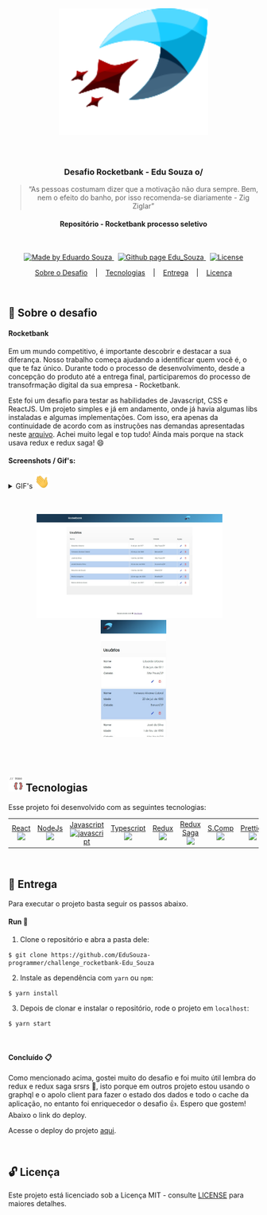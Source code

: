 
<br/>

<h5 align="center">
  <img align="center" alt="Imagem Rocketbank" src="./public/img/rocketbank.svg" width="300px" />
</h5>

<br/>

<h3 align="center">
  Desafio Rocketbank - Edu Souza o/
</h3>

<blockquote align="center">“As pessoas costumam dizer que a motivação não dura sempre. Bem, nem o efeito do banho, por isso recomenda-se diariamente - Zig Ziglar”</blockquote>

<h4 align="center">
  Repositório - Rocketbank processo seletivo
</h4>

<br/>

<p align="center">
  <a href="https://github.com/EduSouza-programmer"    target="_blank">
    <img alt="Made by Eduardo Souza" src="https://img.shields.io/badge/made%20by-Edu%20Souza-%23F8952D">
  </a>&nbsp;
  <a href="https://edusouza-programmer.github.io/" target="_blank">
    <img alt="Github page Edu_Souza " src="https://img.shields.io/badge/Github%20page-Edu_Souza-orange">
  </a>&nbsp;
  <a href="https://opensource.org/licenses/MIT" >
    <img alt="License" src="https://img.shields.io/badge/license-MIT-%23F8952D">
  </a>
</p>

<p align="center">
  <a href="#rocket-Sobre-o-desafio">Sobre o Desafio</a>&nbsp; &nbsp; |&nbsp; &nbsp; 
  <a href="#-Tecnologias">Tecnologias</a>&nbsp; &nbsp; |&nbsp; &nbsp; 
  <a href="#postbox-Entrega">Entrega</a>&nbsp; &nbsp; |&nbsp; &nbsp; 
  <a href="#unlock-Licença">Licença</a>
</p>

<br/>

## :rocket: Sobre o desafio

#### Rocketbank

Em um mundo competitivo, é importante descobrir e destacar a sua diferança. Nosso trabalho começa ajudando a identificar quem você é, o que te faz único. 
Durante todo o processo de desenvolvimento, desde a concepção do produto até a entrega final, participaremos do processo de transofrmação digital da sua empresa - Rocketbank.

Este foi um desafio para testar as habilidades de Javascript, CSS e ReactJS. Um projeto simples e já em andamento, onde já havia algumas libs instaladas e algumas implementações. 
Com isso, era apenas da continuidade de acordo com as instruções nas demandas apresentadas neste [arquivo](./instructions/Readme.md). 
Achei muito legal e top tudo! Ainda mais porque na stack usava redux e redux saga! :smile: 



#### Screenshots / Gif's:

<details>
<summary>GIF's <img src="./public/img/wave_hand.gif" width="30px"></summary>
<br/>
<p align=center>Suporte para 320px ~ 1920px</p>
<p align=center >
  <img height="500px"  src="./public/img/home_desktop.gif"> &nbsp; &nbsp;
</p>

<br/>

<p align=center>Iteratividades</p>
  <p align=center >
    <img height="235px"  src="./public/img/mobile1.gif"> &nbsp;  
    <img height="210px"  src="./public/img/home_desktop2.gif"> &nbsp;
    <img height="235px"  src="./public/img/mobile2.gif"> &nbsp; &nbsp;
    <img height="230px"  src="./public/img/home_desktop3.gif"> 
    <img height="230px"  src="./public/img/home_desktop4.gif"> 
  </p>
</details>

<br/>
<br/>

<p align=center >
  <img height="210px"  src="./public/img/home_desktop.png"> &nbsp; &nbsp;
  <img height="235px" src="./public/img/mobile.png">
</p>

<br/>
<br/>

## <img height="30" src="https://raw.githubusercontent.com/EduSouza-programmer/EduSouza-programmer/main/assets/stubparrot.gif"> Tecnologias

Esse projeto foi desenvolvido com as seguintes tecnologias:

<table >
  <tr>
    <td align=center><a href="https://pt-br.reactjs.org/"><div>React</div><img src="https://img.icons8.com/officel/80/000000/react.png" height="40px" /></a></td>
    <td align=center><a href="https://nodejs.org/en/"><div>NodeJs</div><img src="https://img.icons8.com/color/96/000000/nodejs.png" height="40px" /></a> </td>
    <td align=center><a href="https://developer.mozilla.org/pt-BR/docs/Web/JavaScript"><div>Javascript</div><img alt="javascript" src="https://img.icons8.com/color/96/000000/javascript--v1.png" height="40px"/></a> </td>
    <td align=center><a href="https://www.typescriptlang.org/"><div>Typescript</div><img src="https://img.icons8.com/color/96/000000/typescript.png" height="40px" /></a></td>
    <td align=center><a href="https://redux.js.org/"><div>Redux</div><img src="https://img.icons8.com/color/48/000000/redux.png" height="40px"/></a></td>
    <td align=center><a href="https://redux-saga.js.org/"><div>Redux Saga</div><img src="https://redux-saga.js.org/img/Redux-Saga-Logo.png" height="40px"/></a></td>
    <td align=center><a href="https://styled-components.com/"><div>S.Comp</div><img src="https://styled-components.com/logo.png" height="40px" /></a></td>
    <td align=center><a href="https://prettier.io/"><div>Prettier</div><img src="https://camo.githubusercontent.com/dff60c3322fc0645c42441b218ce565be5d14b528ac4d79247baa547b4977d1f/68747470733a2f2f70726574746965722e696f2f69636f6e2e706e67" height="40px" /></a></td>
  </tr>
</table>

<br/>

## :postbox: Entrega

Para executar o projeto basta seguir os passos abaixo.
#### Run :eyes:


1. Clone o repositório e abra a pasta dele:

```shell
$ git clone https://github.com/EduSouza-programmer/challenge_rocketbank-Edu_Souza 
```

2. Instale as dependência com `yarn` ou `npm`:

```shell
$ yarn install
```

3. Depois de clonar e instalar o repositório, rode o projeto em `localhost`:

```shell
$ yarn start
```

<br/>


#### Concluído :clipboard: 

Como mencionado acima, gostei muito do desafio e foi muito útil lembra do redux e redux saga srsrs :muscle:, isto porque em outros projeto estou usando o graphql e o apolo client para fazer o estado dos dados e 
todo o cache da aplicação, no entanto foi enriquecedor o desafio :+1:. Espero que gostem! Abaixo o link do deploy.

Acesse o deploy do projeto [aqui](https://edusouza-forks.github.io/simple-frontend-test).


<br/>

## :unlock: Licença

Este projeto está licenciado sob a Licença MIT - consulte [LICENSE](https://opensource.org/licenses/MIT) para maiores detalhes.
 

